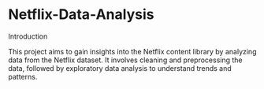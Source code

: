 # Netflix-Data-Analysis

Introduction

This project aims to gain insights into the Netflix content library by analyzing data from the Netflix dataset. It involves cleaning and preprocessing the data, followed by exploratory data analysis to understand trends and patterns.

